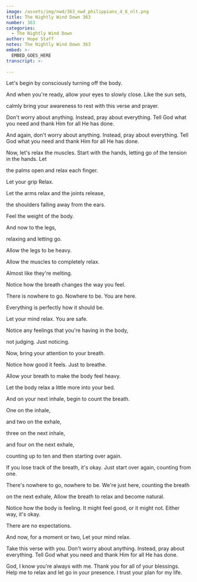 ```yaml
---
image: /assets/img/nwd/363_nwd_philippians_4_6_nlt.png
title: The Nightly Wind Down 363
number: 363
categories:
  - The Nightly Wind Down
author: Hope Staff
notes: The Nightly Wind Down 363
embed: >-
  EMBED_GOES_HERE
transcript: >-
  
---
```

Let's begin by consciously turning off the body.

And when you're ready, allow your eyes to slowly close. Like the sun sets,

calmly bring your awareness to rest with this verse and prayer.

Don't worry about anything. Instead, pray about everything. Tell God what you need and thank Him for all He has done.

And again, don't worry about anything. Instead, pray about everything. Tell God what you need and thank Him for all He has done.

Now, let's relax the muscles. Start with the hands, letting go of the tension in the hands. Let

the palms open and relax each finger.

Let your grip Relax.

Let the arms relax and the joints release,

the shoulders falling away from the ears.

Feel the weight of the body.

And now to the legs,

relaxing and letting go.

Allow the legs to be heavy.

Allow the muscles to completely relax.

Almost like they're melting.

Notice how the breath changes the way you feel.

There is nowhere to go. Nowhere to be. You are here.

Everything is perfectly how it should be.

Let your mind relax. You are safe.

Notice any feelings that you're having in the body,

not judging. Just noticing.

Now, bring your attention to your breath.

Notice how good it feels. Just to breathe.

Allow your breath to make the body feel heavy.

Let the body relax a little more into your bed.

And on your next inhale, begin to count the breath.

One on the inhale,

and two on the exhale,

three on the next inhale,

and four on the next exhale,

counting up to ten and then starting over again.

If you lose track of the breath, it's okay. Just start over again, counting from one.

There's nowhere to go, nowhere to be. We're just here, counting the breath

on the next exhale, Allow the breath to relax and become natural.

Notice how the body is feeling. It might feel good, or it might not. Either way, it's okay.

There are no expectations.

And now, for a moment or two, Let your mind relax.

Take this verse with you. Don't worry about anything. Instead, pray about everything. Tell God what you need and thank Him for all He has done.

God, I know you're always with me. Thank you for all of your blessings. Help me to relax and let go in your presence. I trust your plan for my life.

